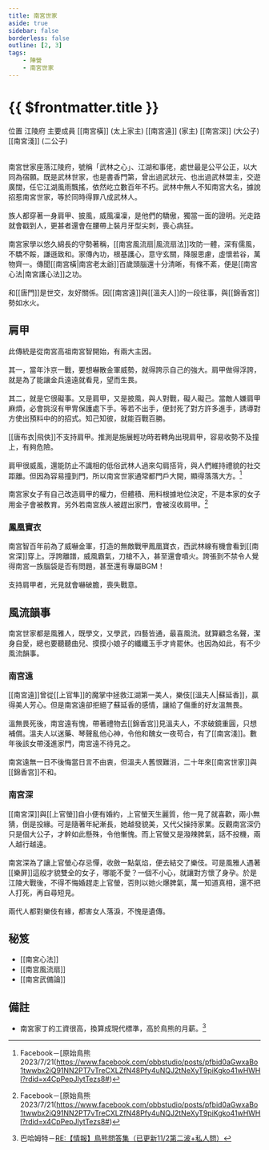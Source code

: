 ```yaml
---
title: 南宮世家
aside: true
sidebar: false
borderless: false
outline: [2, 3]
tags:
    - 陣營
    - 南宮世家
---
```


# {{ $frontmatter.title }}

<InfoList position="right">
	<Info title="陣營資料" :open=true>
		<table>
			<ChTr>
				<ChTd isTitle=true>
					位置
				</ChTd>
				<ChTd>
					江陵府
				</ChTd>
			</ChTr>
			<ChTr>
				<ChTd isTitle=true position='center'>
					主要成員
				</ChTd>
			</ChTr>
			<ChTr>
                <ChTd position='center'>
                    [[南宮橫]] (太上家主)
                </ChTd>
            </ChTr>
            <ChTr>
                <ChTd position='center'>
                    [[南宮遠]] (家主)
                </ChTd>
            </ChTr>
            <ChTr>
                <ChTd position='center'>  
                    [[南宮深]] (大公子)
                </ChTd>
            </ChTr>
            <ChTr>
                <ChTd position='center'>  
                    [[南宮淺]] (二公子)
                </ChTd>
            </ChTr>
		</table>
	</Info>
</InfoList>

南宮世家座落江陵府，號稱「武林之心」、江湖和事佬，處世最是公平公正，以大同為宿願。既是武林世家，也是書香門第，曾出過武狀元、也出過武林盟主，交遊廣闊，任它江湖風雨飄搖，依然屹立數百年不朽。武林中無人不知南宮大名，據說招惹南宮世家，等於同時得罪八成武林人。
<br><br>
族人都穿著一身肩甲、披風，威風凜凜，是他們的驕傲，獨當一面的證明。光走路就會戳到人，更甚者還會在腰帶上裝月牙型尖刺，喪心病狂。
<br><br>
南宮家學以悠久綿長的守勢著稱，[[南宮風流扇|風流扇法]]攻防一體，深有儒風，不驕不餒，謙遜致和。家傳內功，根基護心，意守玄關，降服思慮，虛懷若谷，萬物齊一。傳聞[[南宮橫|南宮老太爺]]百歲頭腦還十分清晰，有條不紊，便是[[南宮心法|南宮護心法]]之功。
<br><br>
和[[唐門]]是世交，友好關係。因[[南宮遠]]與[[溫夫人]]的一段往事，與[[錦香宮]]勢如水火。
<br clear="all">

## 肩甲

此傳統是從南宮高祖南宮智開始，有兩大主因。
<br><br>
其一，當年汴京一戰，要想嚇散金軍威勢，就得誇示自己的強大。肩甲做得浮誇，就是為了能讓金兵遠遠就看見，望而生畏。
<br><br>
其二，就是它很礙事。又是肩甲，又是披風，與人對戰，礙人礙己。當敵人嫌肩甲麻煩，必會挑沒有甲冑保護處下手。等若不出手，便封死了對方許多進手，誘導對方使出預料中的的招式。知己知彼，就能百戰百勝。
<br><br>
[[唐布衣|飛俠]]不支持肩甲。推測是施展輕功時若轉角出現肩甲，容易收勢不及撞上，有夠危險。
<br><br>
肩甲很威風，還能防止不識相的低俗武林人過來勾肩搭背，與人們維持禮貌的社交距離。但因為容易撞到門，所以南宮世家通常都門戶大開，顯得落落大方。[^2]
<br><br>
南宮家女子有自己改造肩甲的權力，但體積、用料根據地位決定，不是本家的女子用金子會被教育。另外若南宮族人被趕出家門，會被沒收肩甲。[^2]

### 鳳凰寶衣

南宮智百年前為了威嚇金軍，打造的無敵戰甲鳳凰寶衣，西武林線有機會看到[[南宮深]]穿上。浮誇離譜，威風霸氣，刀槍不入，甚至還會噴火。誇張到不禁令人覺得南宮一族腦袋是否有問題，甚至還有專屬BGM！
<br><br>
支持肩甲者，光見就會嚇破膽，喪失戰意。

## 風流韻事

南宮世家都是風雅人，既學文，又學武，四藝皆通，最喜風流。就算顧念名聲，潔身自愛，總也要聽聽曲兒、摸摸小娘子的纖纖玉手才肯罷休。也因為如此，有不少風流韻事。

### 南宮遠

[[南宮遠]]曾從[[上官隼]]的魔掌中拯救江湖第一美人，樂伎[[溫夫人|蘇延香]]，贏得美人芳心。但是南宮遠卻拒絕了蘇延香的感情，讓給了傷重的好友溫無畏。
<br><br>
溫無畏死後，南宮遠有愧，帶著禮物去[[錦香宮]]見溫夫人，不求破鏡重圓，只想補償。溫夫人以迷藥、琴聲亂他心神，令他和醜女一夜苟合，有了[[南宮淺]]。數年後該女帶淺進家門，南宮遠不待見之。
<br><br>
南宮遠無一日不後悔當日言不由衷，但溫夫人舊恨難消，二十年來[[南宮世家]]與[[錦香宮]]不和。

### 南宮深

[[南宮深]]與[[上官螢]]自小便有婚約，上官螢天生麗質，他一見了就喜歡，兩小無猜，倒是投緣。可是隨著年紀漸長，她越發貌美，又代父操持家業。反觀南宮深仍只是個大公子，才幹如此懸殊，令他慚愧。而上官螢又是潑辣脾氣，話不投機，兩人越行越遠。
<br><br>
南宮深為了讓上官螢心存忌憚，收斂一點氣焰，便去結交了樂伎。可是風雅人遇著[[樂屏]]這般才貌雙全的女子，哪能不愛？一個不小心，就讓對方懷了身孕。於是江陵大戰後，不得不悔婚趕走上官螢，否則以她火爆脾氣，萬一知道真相，還不把人打死，再自尋短見。
<br><br>
兩代人都對樂伎有緣，都害女人落淚，不愧是遺傳。

## 秘笈

- [[南宮心法]]
- [[南宮風流扇]]
- [[南宮武備論]]

## 備註

- 南宮家丁的工資很高，換算成現代標準，高於鳥熊的月薪。[^1]

[^1]: 巴哈姆特－[RE:【情報】鳥熊問答集（已更新11/2第二波+私人問）](https://forum.gamer.com.tw/Co.php?bsn=73317&sn=12184&subbsn=1&bPage=0)
[^2]: Facebook－[原始鳥熊2023/7/21(https://www.facebook.com/obbstudio/posts/pfbid0aGwxaBo1twwbx2iQ91NN2PT7vTreCXLZfN48Pfy4uNQJ2tNeXyT9piKgko41wHWHl?rdid=x4CpPepJlytTezs8#)
